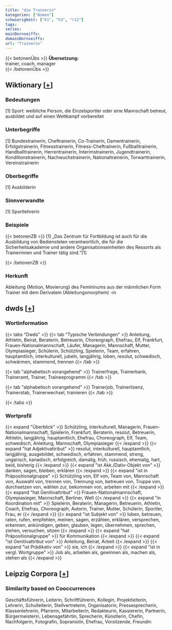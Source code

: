 ```yaml
---
title: "die Trainerin"
kategorien: ["Nomen"]
schwierigkeit: ["k1", "h3", "r12"]
tags:
series:
mainDornseiffs:
domainDornseiffs:
url: "Trainerin"
---
```


{{< betonenÜbs >}}
**Übersetzung:**  
trainer, coach, manager  
{{< /betonenÜbs >}}

## Wiktionary [[+](https://de.wiktionary.org/wiki/Trainerin)]

### Bedeutungen
[1] Sport: weibliche Person, die Einzelsportler oder eine Mannschaft betreut, ausbildet und auf einen Wettkampf vorbereitet  

### Unterbegriffe
[1] Bundestrainerin, Cheftrainerin, Co-Trainerin, Damentrainerin, Erfolgstrainerin, Fitnesstrainerin, Fitness-Cheftrainerin, Fußballtrainerin, Handballtrainerin, Herrentrainerin, Interimstrainerin, Jugendtrainerin, Konditionstrainerin, Nachwuchstrainerin, Nationaltrainerin, Torwarttrainerin, Vereinstrainerin  

### Oberbegriffe
[1] Ausbilderin  

### Sinnverwandte
[1] Sportlehrerin  

### Beispiele
{{< betonenZB >}}
[1] „Das Zentrum für Fortbildung ist auch für die Ausbildung von Bediensteten verantwortlich, die für die Sicherheitsakademie und andere Organisationseinheiten des Ressorts als Trainerinnen und Trainer tätig sind.“[1]  

{{< /betonenZB >}}
### Herkunft
Ableitung (Motion, Movierung) des Femininums aus der männlichen Form Trainer mit dem Derivatem (Ableitungsmorphem) -in  



## dwds [[+](https://www.dwds.de/wb/Trainerin)]

### Wortinformation
{{< tabs "Dwds" >}}
{{< tab "Typische Verbindungen" >}}
Anleitung, Athletin, Beirat, Beraterin, Betreuerin, Choreograph, Ehefrau, Elf, Frankfurt, Frauen-Nationalmannschaft, Läufer, Managerin, Mannschaft, Mutter, Olympiasieger, Schülerin, Schützling, Spielerin, Team, erfahren, hauptamtlich, interkulturell, jubeln, langjährig, loben, resolut, schwedisch, schwärmen, stammend, trennen
{{< /tab >}}

{{< tab "alphabetisch vorangehend" >}}
Trainerfrage, Trainerbank, Traineramt, Trainer, Traineeprogramm
{{< /tab >}}

{{< tab "alphabetisch vorangehend" >}}
Trainerjob, Trainerlizenz, Trainerstab, Trainerwechsel, trainieren
{{< /tab >}}

{{< /tabs >}}

### Wortprofil
{{< expand "Überblick" >}} Schützling, interkulturell, Managerin, Frauen-Nationalmannschaft, Spielerin, Frankfurt, Beraterin, resolut, Betreuerin, Athletin, langjährig, hauptamtlich, Ehefrau, Choreograph, Elf, Team, schwedisch, Anleitung, Mannschaft, Olympiasieger {{< /expand >}}
{{< expand "hat Adjektivattribut" >}} resolut, interkulturell, hauptamtlich, langjährig, ausgebildet, schwedisch, erfahren, stammend, streng, ungarisch, kanadisch, erfolgreich, damalig, früh, russisch, ehemalig, hart, beid, bisherig {{< /expand >}}
{{< expand "ist Akk./Dativ-Objekt von" >}} danken, sagen, bleiben, erklären {{< /expand >}}
{{< expand "ist in Präpositionalgruppe" >}} Schützling von, Elf von, Team von, Mannschaft von, Auswahl von, trennen von, Trennung von, betreuen von, Truppe von, durchsetzen von, wählen zur, bekommen von, arbeiten mit {{< /expand >}}
{{< expand "hat Genitivattribut" >}} Frauen-Nationalmannschaft, Olympiasieger, Mannschaft, Berliner, Welt {{< /expand >}}
{{< expand "in Koordination mit" >}} Spielerin, Beraterin, Managerin, Betreuerin, Athletin, Coach, Ehefrau, Choreograph, Autorin, Trainer, Mutter, Schülerin, Sportler, Frau, er {{< /expand >}}
{{< expand "ist Subjekt von" >}} loben, betreuen, raten, rufen, empfehlen, meinen, sagen, erzählen, erklären, versprechen, erkennen, ankündigen, geben, glauben, legen, übernehmen, sprechen, ziehen, versuchen, sitzen {{< /expand >}}
{{< expand "hat Präpositionalgruppe" >}} für Kommunikation {{< /expand >}}
{{< expand "ist Genitivattribut von" >}} Anleitung, Beirat, Arbeit {{< /expand >}}
{{< expand "ist Prädikativ von" >}} sie, ich {{< /expand >}}
{{< expand "ist in vergl. Wortgruppe" >}} Job als, arbeiten als, gewinnen als, machen als, stehen als {{< /expand >}}

## Leipzig Corpora [[+](https://corpora.uni-leipzig.de/en/res?word=Trainerin&corpusId=deu_newscrawl-public_2018)]


### Similarity based on Cooccurrences
Geschäftsführerin, Leiterin, Schriftführerin, Kollegin, Projektleiterin, Lehrerin, Schulleiterin, Stellvertreterin, Organisatorin, Pressesprecherin, Klassenlehrerin, Pfarrerin, Mitarbeiterin, Redakteurin, Kassiererin, Partnerin, Bürgermeisterin, Lebensgefährtin, Sprecherin, Künstlerin, Chefin, Nachfolgerin, Fotografin, Sopranistin, Ehefrau, Vorsitzende, Freundin

